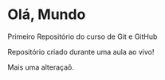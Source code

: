 # Olá, Mundo
 Primeiro Repositório do curso de Git e GitHub

Repositório criado durante uma aula ao vivo!

Mais uma alteraçaõ.
